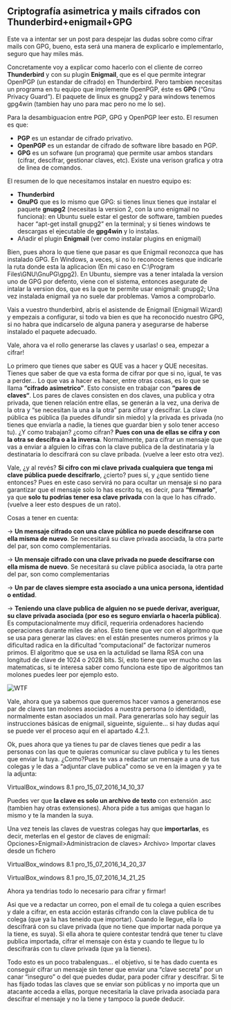 
## Criptografía asimetrica y mails cifrados con Thunderbird+enigmail+GPG

Este va a intentar ser un post para despejar las dudas sobre como cifrar mails con GPG, bueno, esta será una manera de explicarlo e implementarlo, seguro que hay miles más.

Concretamente voy a explicar como hacerlo con el cliente de correo **Thunderbird** y con su plugin **Enigmail**, que es el que permite integrar OpenPGP (un estandar de cifrado) en Thunderbird. Pero tambien necesitas un programa en tu equipo que implemente OpenPGP, éste es **GPG** (“Gnu Privacy Guard”). El paquete de linux es gnupg2 y para windows tenemos gpg4win (tambien hay uno para mac pero no me lo se).

Para la desambiguacion entre PGP, GPG y OpenPGP leer esto. El resumen es que:

*   **PGP** es un estandar de cifrado privativo.
*   **OpenPGP** es un estandar de cifrado de software libre basado en PGP.
*   **GPG** es un sofware (un programa) que permite usar ambos standars (cifrar, descifrar, gestionar claves, etc). Existe una      verison grafica y otra de linea de comandos.

El resumen de lo que necesitamos instalar en nuestro equipo es:

* **Thunderbird**
* **GnuPG** que es lo mismo que GPG: si tienes linux tienes que instalar el paquete **gnupg2** (necesitas la version 2, con la uno enigmail no funciona): en Ubuntu suele estar el gestor de software, tambien puedes hacer “apt-get install gnupg2” en la terminal;  y si tienes windows te descargas el ejecutable de **gpg4win** y lo instalas.
* Añadir el plugin **Enigmail** (ver como instalar plugins en enigmail)

Bien, pues ahora lo que tiene que pasar es que Enigmail reconozca que has instalado GPG. En Windows, a veces, si no lo reconoce tienes que indicarle la ruta donde esta la aplicacion (En mi caso en C:\Program Files\GNU\GnuPG\gpg2). En Ubuntu, siempre vas a tener intalada la version uno de GPG por defento, viene con el sistema, entonces asegurate de intalar la version dos, que es la que te permite usar enigmail: gnupg2; Una vez instalada enigmail ya no suele dar problemas. Vamos a comprobarlo.

Vais a vuestro thunderbird, abris el asistende de Enigmail (Enigmail Wizard) y empezais a configurar, si todo va bien es que ha reconocido nuestro GPG, si no habra que indicarselo de alguna panera y asegurarse de haberse instalado el paquete adecuado.

Vale, ahora va el rollo generarse las claves y usarlas! o sea, empezar a cifrar!

Lo primero que tienes que saber es QUE vas a hacer y QUE necesitas. Tienes que saber de que va esta forma de cifrar por que si no, igual, te vas a perder… Lo que vas a hacer es hacer, entre otras cosas, es lo que se llama **“cifrado asimetrico”**. Esto consiste en trabajar con **“pares de claves“**. Los pares de claves consisten en dos claves, una publica y otra privada, que tienen relación entre ellas, se generán a la vez, una deriva de la otra y “se necesitan la una a la otra” para cifrar y descifrar. La clave pública es pública (la puedes difundir sin miedo) y la privada es privada (no tienes que enviarla a nadie, la tienes que guardar bien y solo tener acceso tu). ¿Y como trabajan? ¿como cifran? **Pues con una de ellas se cifra y con la otra se descifra o a la inversa**. Normalmente, para cifrar un mensaje que vas a enviar a alguien lo cifras con la clave publica de la destinataria y la destinataria lo descifrará con su clave pribada. (vuelve a leer esto otra vez).

Vale, ¿y al revés? **Si cifro con mi clave privada cualquiera que tenga mi clave pública puede descifrarlo**, ¿cierto? pues sí, y ¿que sentido tiene entonces? Pues en este caso servirá no para ocultar un mensaje si no para garantizar que el mensaje solo lo has escrito tu, es decir, para **“firmarlo“**, ya que **solo tu podrías tener esa clave privada** con la que lo has cifrado. (vuelve a leer esto despues de un rato).

Cosas a tener en cuenta:

-> **Un mensaje cifrado con una clave pública no puede descifrarse con ella misma de nuevo**. Se necesitará su clave privada asociada, la otra parte del par, son como complementarias.

-> **Un mensaje cifrado con una clave privada no puede descifrarse con ella misma de nuevo**. Se necesitará su clave pública asociada, la otra parte del par, son como complementarias

-> **Un par de claves siempre esta asociado a una unica persona, identidad o entidad**.

-> **Teniendo una clave publica de alguien no se puede derivar, averiguar, su clave privada asociada (por eso es seguro enviarla o hacerla pública)**. Es computacionalmente muy dificil, requeriria ordenadores haciendo operaciones durante miles de años. Esto tiene que ver con el algoritmo que se usa para generar las claves: en el están presentes numeros primos y la dificultad radica en la dificultad “computacional” de factorizar numeros primos. El algoritmo que se usa en la actulidad se llama RSA con una longitud de clave de 1024 o 2028 bits. Sí, esto tiene que ver mucho con las matematicas, si te interesa saber como funciona este tipo de algoritmos tan molones puedes leer por ejemplo esto.

![WTF](http://martuandgeeks.net/wp-content/uploads/2016/07/serveimage.gif)

Vale, ahora que ya sabemos que queremos hacer vamos a generarnos ese par de claves tan molones asociados a nuestra persona (o identidad), normalmente estan asociados un mail. Para generarlas solo hay seguir las instrucciones básicas de enigmail, sigueinte, siguiente… si hay dudas aquí se puede ver el proceso aquí en el apartado 4.2.1.

Ok, pues ahora que ya tienes tu par de claves tienes que pedir a las personas con las que te quieras comunicar su clave publica y tu les tienes que enviar la tuya. ¿Como?Pues te vas a redactar un mensaje a una de tus colegas y le das a “adjuntar clave publica” como se ve en la imagen y ya te la adjunta:

VirtualBox_windows 8.1 pro_15_07_2016_14_10_37

Puedes ver que **la clave es solo un archivo de texto** con extensión .asc (tambien hay otras extensiones). Ahora pide a tus amigas que hagan lo mismo y te la manden la suya.

Una vez teneis las claves de vuestras colegas hay que **importarlas**, es decir, meterlas en el gestor de claves de enigmail: Opciones>Enigmail>Administracion de claves> Archivo> Importar claves desde un fichero

VirtualBox_windows 8.1 pro_15_07_2016_14_20_37 

VirtualBox_windows 8.1 pro_15_07_2016_14_21_25

Ahora ya tendrias todo lo necesario para cifrar y firmar!

Asi que ve a redactar un correo, pon el email de tu colega a quien escribes y dale a cifrar, en esta acción estarás cifrando con la clave publica de tu colega (que ya la has teneido que importar). Cuando le llegue, ella lo descifrará con su clave privada (que no tiene que importar nada porque ya la tiene, es suya). Si ella ahora te quiere contestar tendrá que tener tu clave publica importada, cifrar el mensaje con ésta y cuando te llegue tu lo descifrarás con tu clave privada (que ya la tienes).

Todo esto es un poco trabalenguas… el objetivo, si te has dado cuenta es conseguir cifrar un mensaje sin tener que enviar una “clave secreta” por un canar “inseguro” o del que puedes dudar, para poder cifrar y descifrar. Si te has fijado todas las claves que se enviar son públicas y no importa que un atacante acceda a ellas, porque necesitaria la clave privada asociada para descifrar el mensaje y no la tiene y tampoco la puede deducir.
